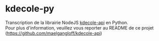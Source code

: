 # kdecole-py
Transcription de la librairie NodeJS [kdecole-api](https://github.com/maelgangloff/kdecole-api) en Python.  
Pour plus d'information, veuillez vous reporter au README de ce projet (https://github.com/maelgangloff/kdecole-api)
